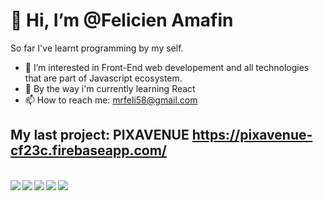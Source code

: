 # 👋 Hi, I’m @Felicien Amafin
So far I've learnt programming by my self.
- 👀 I’m interested in Front-End web developement and all technologies that are part of Javascript ecosystem.
- 🌱 By the way i'm currently learning React
- 📫 How to reach me: mrfeli58@gmail.com
  
## My last project: PIXAVENUE  https://pixavenue-cf23c.firebaseapp.com/
<br/>
<img align="left" src="https://github.com/user-attachments/assets/74413247-0cd0-4f5e-ac49-f787259f9958"  with="400">

<img align="left" src="https://github.com/user-attachments/assets/a0765098-7863-4e87-9725-6df569d1fc05" with="400">

<img align="left" src="https://github.com/user-attachments/assets/a892c0e3-9783-4025-a149-06aa8919f5f1" with="400">

<img align="left" src="https://github.com/user-attachments/assets/6c166c6d-b638-483c-a7fc-a8c3ab6c66ef" with="400">

<img align="left" src="https://github.com/user-attachments/assets/0710d9ff-1782-45ae-b09d-32b904e66e89" with="400">

<!---
Felicien-Amafin/Felicien-Amafin is a ✨ special ✨ repository because its `README.md` (this file) appears on your GitHub profile.
You can click the Preview link to take a look at your changes.
--->
